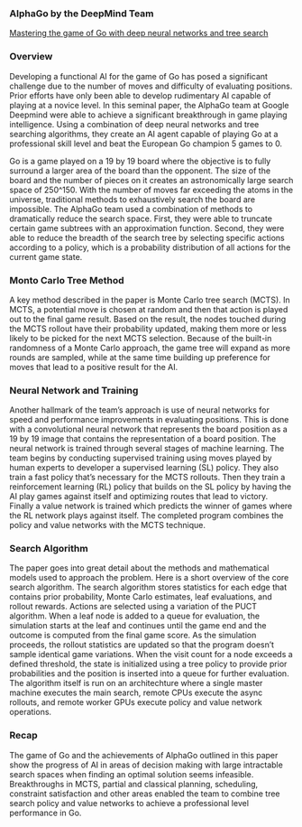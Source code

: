 ### AlphaGo by the DeepMind Team

[Mastering the game of Go with deep neural networks and tree search](https://storage.googleapis.com/deepmind-media/alphago/AlphaGoNaturePaper.pdf)

### Overview

Developing a functional AI for the game of Go has posed a significant challenge due to the number of moves and difficulty of evaluating positions. Prior efforts have only been able to develop rudimentary AI capable of playing at a novice level. In this seminal paper, the AlphaGo team at Google Deepmind were able to achieve a significant breakthrough in game playing intelligence. Using a combination of deep neural networks and tree searching algorithms, they create an AI agent capable of playing Go at a professional skill level and beat the European Go champion 5 games to 0.

Go is a game played on a 19 by 19 board where the objective is to fully surround a larger area of the board than the opponent. The size of the board and the number of pieces on it creates an astronomically large search space of 250^150. With the number of moves far exceeding the atoms in the universe, traditional methods to exhaustively search the board are impossible. The AlphaGo team used a combination of methods to dramatically reduce the search space. First, they were able to truncate certain game subtrees with an approximation function. Second, they were able to reduce the breadth of the search tree by selecting specific actions according to a policy, which is a probability distribution of all actions for the current game state.

### Monto Carlo Tree Method

A key method described in the paper is Monte Carlo tree search (MCTS). In MCTS, a potential move is chosen at random and then that action is played out to the final game result. Based on the result, the nodes touched during the MCTS rollout have their probability updated, making them more or less likely to be picked for the next MCTS selection. Because of the built-in randomness of a Monte Carlo approach, the game tree will expand as more rounds are sampled, while at the same time building up preference for moves that lead to a positive result for the AI.

### Neural Network and Training

Another hallmark of the team’s approach is use of neural networks for speed and performance improvements in evaluating positions. This is done with a convolutional neural network that represents the board position as a 19 by 19 image that contains the representation of a board position. The neural network is trained through several stages of machine learning. The team begins by conducting supervised training using moves played by human experts to developer a supervised learning (SL) policy. They also train a fast policy that’s necessary for the MCTS rollouts. Then they train a reinforcement learning (RL) policy that builds on the SL policy by having the AI play games against itself and optimizing routes that lead to victory. Finally a value network is trained which predicts the winner of games where the RL network plays against itself. The completed program combines the policy and value networks with the MCTS technique.

### Search Algorithm

The paper goes into great detail about the methods and mathematical models used to approach the problem. Here is a short overview of the core search algorithm. The search algorithm stores statistics for each edge that contains prior probability, Monte Carlo estimates, leaf evaluations, and rollout rewards. Actions are selected using a variation of the PUCT algorithm. When a leaf node is added to a queue for evaluation, the simulation starts at the leaf and continues until the game end and the outcome is computed from the final game score. As the simulation proceeds, the rollout statistics are updated so that the program doesn’t sample identical game variations. When the visit count for a node exceeds a defined threshold, the state is initialized using a tree policy to provide prior probabilities and the position is inserted into a queue for further evaluation. The algorithm itself is run on an architechture where a single master machine executes the main search, remote CPUs execute the async rollouts, and remote worker GPUs execute policy and value network operations.

### Recap

The game of Go and the achievements of AlphaGo outlined in this paper show the progress of AI in areas of decision making with large intractable search spaces when finding an optimal solution seems infeasible. Breakthroughs in MCTS, partial and classical planning, scheduling, constraint satisfaction and other areas enabled the team to combine tree search policy and value networks to achieve a professional level performance in Go.

